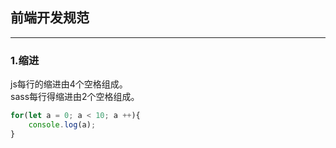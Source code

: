 ## 前端开发规范

***

### 1.缩进

js每行的缩进由4个空格组成。  
sass每行得缩进由2个空格组成。

```js
for(let a = 0; a < 10; a ++){
    console.log(a);
}
```



